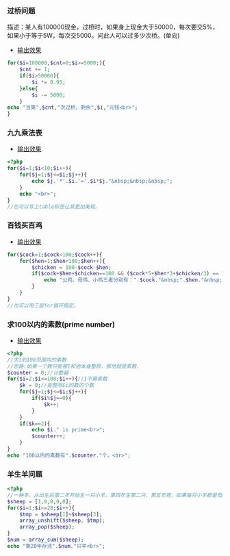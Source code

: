 ### 过桥问题

描述：某人有100000现金，过桥时，如果身上现金大于50000，每次要交5%，如果小于等于5W，每次交5000。问此人可以过多少次桥。(单向)

* [输出效果](http://ww1.sinaimg.cn/large/005xbErCgy1fho984or4xj30aw0dyjt2.jpg)
```php
for($i=100000,$cnt=0;$i>=5000;){
	$cnt += 1;
	if($i>50000){
		$i *= 0.95;
	}else{
		$i -= 5000;
	}
echo "当第",$cnt,"次过桥，剩余",$i,"元钱<br>";
}
```
### 九九乘法表
* [输出效果](http://ww1.sinaimg.cn/large/005xbErCgy1fho909alwoj30hn05pdg3.jpg)
```php
<?php
for($i=1;$i<10;$i++){
	for($j=1;$j<=$i;$j++){
		echo $j.'*'.$i.'='.$i*$j."&nbsp;&nbsp;&nbsp;";
	}
	echo "<br>";
}
//也可以写上table标签让其更加美观。
```
### 百钱买百鸡
* [输出效果](http://ww1.sinaimg.cn/large/005xbErCgy1fhoa5vnxm5j309202ewed.jpg)
```php
for($cock=1;$cock<100;$cock++){
	for($hen=1;$hen<100;$hen++){
		$chicken = 100-$cock-$hen;
		if($cock+$hen+$chicken==100 && ($cock*5+$hen*3+$chicken/3) == 100){
			echo "公鸡、母鸡、小鸡三者分别有：".$cock."&nbsp;".$hen."&nbsp;".$chicken."只<br>";
		}
	}
}
//也可以用三层for循环搞定。
```

### 求100以内的素数(prime number)
* [输出效果](http://ww1.sinaimg.cn/large/005xbErCgy1fhph8hjmt8j308j0g1glt.jpg)
```php
<?php
//求1到100范围内的素数
//思路:如果一个数只能被1和他本身整除，那他就是素数.
$counter = 0;//计数器
for($i=2;$i<=100;$i++){//1不算素数
	$k = 0;//能整除$i的数的个数
	for($j=1;$j<=$i;$j++){
		if($i%$j==0){
			$k++;
		}
	}
	if($k==2){
		echo $i." is prime<br>";
		$counter++;
	}
}
echo "100以内的素数有".$counter."个。<br>";
```

### 羊生羊问题
```php
<?php
//一种羊，从出生后第二年开始生一只小羊，第四年生第二只，第五年死，如果每只小羊都是母的，也遵从这种规律，第20年存活多少只羊？
$sheep = [1,0,0,0,0];
for($i=1;$i<=20;$i++){
	$tmp = $sheep[1]+$sheep[3];
	array_unshift($sheep, $tmp);
	array_pop($sheep);
}
$num = array_sum($sheep);
echo "第20年存活".$num."只羊<br>";
```